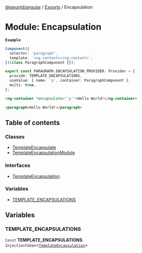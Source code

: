 [@janunld/angular](../README.md) / [Exports](../modules.md) / Encapsulation

# Module: Encapsulation

**`Example`**

```typescript
Component({
  selector: 'paragraph',
  template: `<ng-content></ng-content>`,
})(class ParagraphComponent {});

export const PARAGRAPH_ENCAPSULATION_PROVIDER: Provider = {
  provide: TEMPLATE_ENCAPSULATIONS,
  useValue: { name: 'p', container: ParagraphComponent },
  multi: true,
};
```

```html
<ng-container *encapsulate="'p'">Hello World!</ng-container>
```

```html
<paragraph>Hello World!</paragraph>
```

## Table of contents

### Classes

- [TemplateEncapsulate](../classes/Encapsulation.TemplateEncapsulate.md)
- [TemplateEncapsulationModule](../classes/Encapsulation.TemplateEncapsulationModule.md)

### Interfaces

- [TemplateEncapsulation](../interfaces/Encapsulation.TemplateEncapsulation.md)

### Variables

- [TEMPLATE_ENCAPSULATIONS](Encapsulation.md#template_encapsulations)

## Variables

### TEMPLATE_ENCAPSULATIONS

`Const` **TEMPLATE_ENCAPSULATIONS**: `InjectionToken`<[`TemplateEncapsulation`](../interfaces/Encapsulation.TemplateEncapsulation.md)\>
